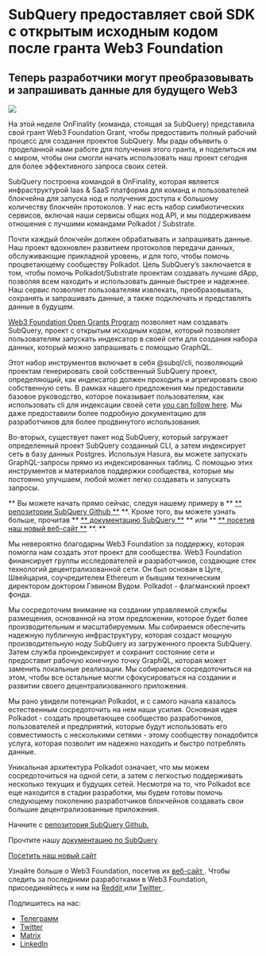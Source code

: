 # SubQuery предоставляет свой SDK с открытым исходным кодом после гранта Web3 Foundation

## Теперь разработчики могут преобразовывать и запрашивать данные для будущего Web3

![](https://miro.medium.com/max/1400/1*f9Jw37LjUGu8P8W39cjDYw.png)

На этой неделе OnFinality (команда, стоящая за SubQuery) представила свой грант Web3 Foundation Grant, чтобы предоставить полный рабочий процесс для создания проектов SubQuery. Мы рады объявить о проделанной нами работе для получения этого гранта, и поделиться им с миром, чтобы они смогли начать использовать наш проект сегодня для более эффективного запроса своих сетей.

SubQuery построена командой в OnFinality, которая является инфраструктурой Iaas & SaaS платформа для команд и пользователей блокчейна для запуска нод и получения доступа к большому количеству блокчейн протоколов. У нас есть набор симбиотических сервисов, включая наши сервисы общих нод API, и мы поддерживаем отношения с лучшими командами Polkadot / Substrate.

Почти каждый блокчейн должен обрабатывать и запрашивать данные. Наш проект вдохновлен развитием протоколов передачи данных, обслуживающие прикладной уровень, и для того, чтобы помочь процветающему сообществу Polkadot. Цель SubQuery’s заключается в том, чтобы помочь Polkadot/Substrate проектам создавать лучшие dApp, позволяя всем находить и использовать данные быстрее и надежнее. Наш сервис позволяет пользователям извлекать, преобразовывать, сохранять и запрашивать данные, а также подключать и представлять данные в будущем.

[Web3 Foundation Open Grants Program](https://github.com/w3f/Open-Grants-Program/pull/136) позволяет нам создавать SubQuery, проект с открытым исходным кодом, который позволяет пользователям запускать индексатор в своей сети для создания набора данных, который можно запрашивать с помощью GraphQL.

Этот набор инструментов включает в себя @subql/cli, позволяющий проектам генерировать свой собственный SubQuery проект, определяющий, как индексатор должен проходить и агрегировать свою собственную сеть. В рамках нашего предложения мы предоставили базовое руководство, которое показывает пользователям, как использовать cli для индексации своей сети [you can follow here](https://doc.subquery.network/quickstart.html). Мы даже предоставили более подробную документацию для разработчиков для более продвинутого использования.

Во-вторых, существует пакет нод SubQuery, который загружает определенный проект SubQuery созданный CLI, а затем индексирует сеть в базу данных Postgres. Используя Hasura, вы можете запускать GraphQL-запросы прямо из индексированных таблиц. С помощью этих инструментов и материалов поддержки сообщества, которые мы постоянно улучшаем, любой может легко создавать и запускать запросы.

** Вы можете начать прямо сейчас, следуя нашему примеру в ** [** репозитории SubQuery Github **](https://github.com/OnFinality-io/subql) **. Кроме того, вы можете узнать больше, прочитав ** [** документацию SubQuery **](https://doc.subquery.network/) ** или ** [** посетив наш новый веб-сайт **](https://subquery.network/) **. **

Мы невероятно благодарны Web3 Foundation за поддержку, которая помогла нам создать этот проект для сообщества. Web3 Foundation финансирует группы исследователей и разработчиков, создающие стек технологий децентрализованной сети. Он был основан в Цуге, Швейцария, соучредителем Ethereum и бывшим техническим директором доктором Гэвином Вудом. Polkadot - флагманский проект фонда.

Мы сосредоточим внимание на создании управляемой службы размещения, основанной на этом предложении, которое будет более производительным и масштабируемым. Мы собираемся обеспечить надежную публичную инфраструктуру, которая создаст мощную производительную ноду SubQuery из загруженного проекта SubQuery. Затем служба проиндексирует и сохранит состояние сети и предоставит рабочую конечную точку GraphQL, которая может заменить локальные реализации. Мы собираемся сосредоточиться на этом, чтобы все остальные могли сфокусироваться на создании и развитии своего децентрализованного приложения.

Мы рано увидели потенциал Polkadot, и с самого начала казалось естественным сосредоточить на нем наши усилия. Основная идея Polkadot - создать процветающее сообщество разработчиков, пользователей и предприятий, которые будут использовать его совместимость с несколькими сетями - этому сообществу понадобится услуга, которая позволит им надежно находить и быстро потреблять данные.

Уникальная архитектура Polkadot означает, что мы можем сосредоточиться на одной сети, а затем с легкостью поддерживать несколько текущих и будущих сетей. Несмотря на то, что Polkadot все еще находится в стадии разработки, мы будем готовы помочь следующему поколению разработчиков блокчейнов создавать свои большие децентрализованные приложения.

Начните с [репозитория SubQuery Github.](https://github.com/OnFinality-io/subql)

Прочтите нашу [документацию по SubQuerу](https://doc.subquery.network/)

[Посетить наш новый сайт](https://subquery.network/)

Узнайте больше о Web3 Foundation, посетив их [ веб-сайт ](https://web3.foundation/). Чтобы следить за последними разработками в Web3 Foundation, присоединяйтесь к ним на [ Reddit ](https://www.reddit.com/r/dot/) или [ Twitter ](https://twitter.com/web3foundation).

Подпишитесь на нас:

-   [Телеграмм](https://t.me/subquerynetwork)
-   [Twitter](https://twitter.com/subquerynetwork)
-   [Matrix](https://matrix.to/#/%23subquery:matrix.org)
-   [LinkedIn](https://www.linkedin.com/company/subquery)